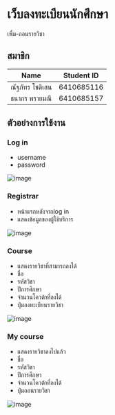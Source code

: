 # เว็บลงทะเบียนนักศึกษา

เพื่ม-ถอนรายวิชา

## สมาชิก

|          Name         |  Student ID  |
 |-----------------------|--------------|
 |     ณัฐภัทร โชติเสน     |  6410685116  |
 |     ธนากร พรายมณี     |  6410685157  |

## ตัวอย่างการใช้งาน

### Log in

* username
* password

![image](https://imgur.com/PwgoyL0.png)

### Registrar

* หน้าแรกหลังจากlog in
* แสดงข้อมูลของผู้ใช้บริการ

![image](https://i.imgur.com/jEP8YQ1.png)

### Course

* แสดงรายวิชาที่สามารถลงได้
* ชื่อ
* รหัสวิชา
* ปีการศึกษา
* จำนวนโควต้าที่ลงได้
* ปุ่มลงทะเบียนรายวิชา

![image](https://i.imgur.com/vVOVekF.png)

### My course

* แสดงรายวิชาลงไปแล้ว
* ชื่อ
* รหัสวิชา
* ปีการศึกษา
* จำนวนโควต้าที่ลงได้
* ปุ่มถอนรายวิชา

![image](https://i.imgur.com/FI1SgYn.png)
